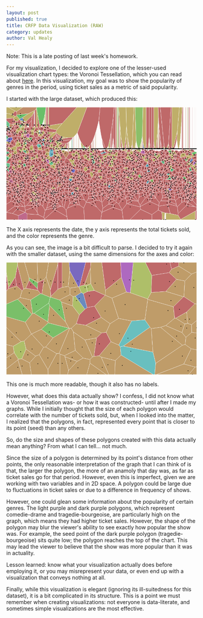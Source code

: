 ```yaml
---
layout: post
published: true
title: CRFP Data Visualization (RAW)
category: updates
author: Val Healy
---
```


Note: This is a late posting of last week's homework.

For my visualization, I decided to explore one of the lesser-used visualization chart types: the Voronoi Tessellation, which you can read about [here](http://en.wikipedia.org/wiki/Voronoi_diagram). In this visualization, my goal was to show the popularity of genres in the period, using ticket sales as a metric of said popularity. 

I started with the large dataset, which produced this:

![voronoi_big.png](/assets/voronoi_big.png)

The X axis represents the date, the y axis represents the total tickets sold, and the color represents the genre. 

As you can see, the image is a bit difficult to parse. I decided to try it again with the smaller dataset, using the same dimensions for the axes and color:

![voronoi_small.png](/assets/voronoi_small.png)

This one is much more readable, though it also has no labels.

However, what does this data actually show? I confess, I did not know what a Voronoi Tessellation was- or how it was constructed- until after I made my graphs. While I initially thought that the size of each polygon would correlate with the number of tickets sold, but, when I looked into the matter, I realized that the polygons, in fact, represented every point that is closer to its point (seed) than any others.

So, do the size and shapes of these polygons created with this data actually mean anything? From what I can tell... not much. 

Since the size of a polygon is determined by its point's distance from other points, the only reasonable interpretation of the graph that I can think of is that, the larger the polygon, the more of an anamoly that day was, as far as ticket sales go for that period. However, even this is imperfect, given we are working with two variables and in 2D space. A polygon could be large due to fluctuations in ticket sales or due to a difference in frequency of shows. 

However, one could glean some information about the popularity of certain genres. The light purple and dark purple polygons, which represent comedie-drame and tragedie-bourgeoise, are particularly high on the graph, which means they had higher ticket sales. However, the shape of the polygon may blur the viewer's ability to see exactly how popular the show was. For example, the seed point of the dark purple polygon (tragedie-bourgeoise) sits quite low; the polygon reaches the top of the chart. This may lead the viewer to believe that the show was more popular than it was in actuality. 

Lesson learned: know what your visualization actually does before employing it, or you may misrepresent your data, or even end up with a visualization that conveys nothing at all.

Finally, while this visualization is elegant (ignoring its ill-suitedness for this dataset), it is a bit complicated in its structure. This is a point we must remember when creating visualizations: not everyone is data-literate, and sometimes simple visualizations are the most effective. 